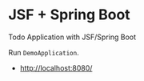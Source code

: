 # JSF + Spring Boot

Todo Application with JSF/Spring Boot

Run `DemoApplication`.

* [http://localhost:8080/](http://localhost:8080/)